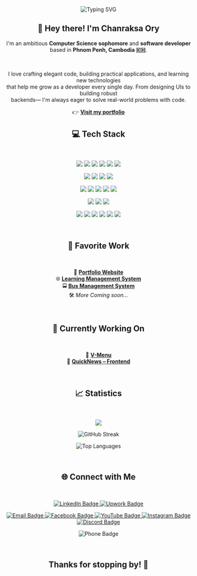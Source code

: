   <p align="center">
    <img src="https://readme-typing-svg.herokuapp.com?font=Fira+Code&size=24&pause=1000&color=F7F7F7&center=true&vCenter=true&width=435&lines=Hello!+I'm+Raksa.;Welcome+to+my+GitHub+profile." alt="Typing SVG" />
  </p>
  
  <h2 align="center">👋 Hey there! I'm <strong>Chanraksa Ory</strong></h2>
  
  <p align="center">
    I'm an ambitious <strong>Computer Science sophomore</strong> and <strong>software developer</strong><br/>
    based in <strong>Phnom Penh, Cambodia 🇰🇭</strong>.
  </p>
  
  <br/>
  
  <p align="center">
    I love crafting elegant code, building practical applications, and learning new technologies <br/>
    that help me grow as a developer every single day. From designing UIs to building robust <br/> backends—
    I'm always eager to solve real-world problems with code.
  </p>
  
  <p align="center">
    👉 <a href="https://raksa.netlify.app" target="_blank"><strong>Visit my portfolio</strong></a>
  </p>
  
  
  <h2 align="center">💻 Tech Stack</h2>
  
  <br/>
  
  <p align="center">
    <img src="https://img.shields.io/badge/java-%23ED8B00.svg?style=for-the-badge&logo=openjdk&logoColor=white"/>
    <img src="https://img.shields.io/badge/c-%2300599C.svg?style=for-the-badge&logo=c&logoColor=white"/> 
    <img src="https://img.shields.io/badge/c++-%2300599C.svg?style=for-the-badge&logo=c%2B%2B&logoColor=white"/>
    <img src="https://img.shields.io/badge/python-%233776AB.svg?style=for-the-badge&logo=python&logoColor=white"/> 
    <img src="https://img.shields.io/badge/javascript-%23323330.svg?style=for-the-badge&logo=javascript&logoColor=%23F7DF1E"/>
    <img src="https://img.shields.io/badge/typescript-%23007ACC.svg?style=for-the-badge&logo=typescript&logoColor=white"/>
  </p>
  
  <p align="center">
    <img src="https://img.shields.io/badge/html5-%23E34F26.svg?style=for-the-badge&logo=html5&logoColor=white"/>
    <img src="https://img.shields.io/badge/css3-%231572B6.svg?style=for-the-badge&logo=css3&logoColor=white"/>
    <img src="https://img.shields.io/badge/tailwindcss-%2338B2AC.svg?style=for-the-badge&logo=tailwindcss&logoColor=white"/>
    <img src="https://img.shields.io/badge/bootstrap-%238511FA.svg?style=for-the-badge&logo=bootstrap&logoColor=white"/>
  </p>
  
  <p align="center">
    <img src="https://img.shields.io/badge/next.js-%23000000.svg?style=for-the-badge&logo=next.js&logoColor=white"/>
    <img src="https://img.shields.io/badge/react-%2320232a.svg?style=for-the-badge&logo=react&logoColor=%2361DAFB"/>
    <img src="https://img.shields.io/badge/vue-%234FC08D.svg?style=for-the-badge&logo=vue.js&logoColor=white"/>
    <img src="https://img.shields.io/badge/three.js-%2342b3b8.svg?style=for-the-badge&logo=three.js&logoColor=white"/>
    <img src="https://img.shields.io/badge/javafx-%23FF4F00.svg?style=for-the-badge&logo=java&logoColor=white"/>
  </p>

  
  <p align="center">
    <img src="https://img.shields.io/badge/spring-%236DB33F.svg?style=for-the-badge&logo=spring&logoColor=white"/>
    <img src="https://img.shields.io/badge/node.js-%23339933.svg?style=for-the-badge&logo=node.js&logoColor=white"/>
    <img src="https://img.shields.io/badge/express.js-%23404d59.svg?style=for-the-badge&logo=express&logoColor=%2361DAFB"/>
  </p>
  
  <p align="center">
    <img src="https://img.shields.io/badge/netlify-%23000000.svg?style=for-the-badge&logo=netlify&logoColor=%2300C7B7"/>
    <img src="https://img.shields.io/badge/figma-%23F24E1E.svg?style=for-the-badge&logo=figma&logoColor=white"/>
    <img src="https://img.shields.io/badge/git-%23F05032.svg?style=for-the-badge&logo=git&logoColor=white"/>
    <img src="https://img.shields.io/badge/linux-%23FCC624.svg?style=for-the-badge&logo=linux&logoColor=white"/>
    <img src="https://img.shields.io/badge/sql-%234F5B5B.svg?style=for-the-badge&logo=postgresql&logoColor=white"/>
    <img src="https://img.shields.io/badge/postman-%23FF6C37.svg?style=for-the-badge&logo=postman&logoColor=white"/>
  </p>
  
  <br/>
  
  <h2 align="center">🌟 Favorite Work</h2>
  
  <br/>
  
  <p align="center">
    🎨 <a href="https://github.com/RaksaOC/Portfolio.git"><strong>Portfolio Website</strong></a><br/>
    🌐 <a href="https://github.com/RaksaOC/Learning-Management-System.git"><strong>Learning Management System</strong></a><br/>
    🚍 <a href="https://github.com/RaksaOC/Bus-Management-System.git"><strong>Bus Management System</strong></a><br/>
    🛠️ <em>More Coming soon...</em>
  </p>

  <br/>
  
  <h2 align="center">🚧 Currently Working On</h2>
  
  <br/>

  <p align="center">
    🧩 <a href="https://github.com/RaksaOC/V-Menu.git"><strong>V-Menu</strong></a><br/>
    📰 <a href="https://github.com/HeHcS/QuickNews-Frontend.git"><strong>QuickNews – Frontend</strong></a><br/>
  </p>

  
  <br/>
  
  <h2 align="center">📈 Statistics</h2>
  
  <br/>
  
  <p align="center">
    <a href="https://u8views.com/github/RaksaOC">
      <img src="https://u8views.com/api/v1/github/profiles/123465277/views/day-week-month-total-count.svg">
    </a>
  </p>
  
  <p align="center">
    <img src="https://nirzak-streak-stats.vercel.app/?user=RaksaOC&theme=dark&hide_border=false" alt="GitHub Streak"/>
  </p>
  
  <p align="center">
    <img src="https://github-readme-stats.vercel.app/api/top-langs/?username=RaksaOC&theme=dark&hide_border=false&layout=compact" alt="Top Languages"/>
  </p>
  
  <br/>
  
  <h2 align="center">🌐 Connect with Me</h2>
  
  <br/>
  
  <p align="center">
    <a href="https://www.linkedin.com/in/ory-chanraksa-1702b6263/" target="_blank">
      <img src="https://img.shields.io/badge/LinkedIn-0A66C2?style=for-the-badge&logo=linkedin&logoColor=white" alt="LinkedIn Badge"/>
    </a>
    <a href="https://www.upwork.com/freelancers/~0193c96741cd57f0f1" target="_blank">
      <img src="https://img.shields.io/badge/Upwork-6FDA44?style=for-the-badge&logo=upwork&logoColor=white" alt="Upwork Badge"/>
    </a>
  </p>
  
  <p align="center">
    <a href="mailto:ocraksa@gmail.com" target="_blank">
      <img src="https://img.shields.io/badge/Email-D14836?style=for-the-badge&logo=gmail&logoColor=white" alt="Email Badge"/>
    </a>
    <a href="https://www.facebook.com/ory.chanraksa/" target="_blank">
      <img src="https://img.shields.io/badge/Facebook-1877F2?style=for-the-badge&logo=facebook&logoColor=white" alt="Facebook Badge"/>
    </a>
    <a href="https://www.youtube.com/@raksa7276" target="_blank">
      <img src="https://img.shields.io/badge/YouTube-FF0000?style=for-the-badge&logo=youtube&logoColor=white" alt="YouTube Badge"/>
    </a>
    <a href="https://www.instagram.com/_chan_raksa/" target="_blank">
      <img src="https://img.shields.io/badge/Instagram-E4405F?style=for-the-badge&logo=instagram&logoColor=white" alt="Instagram Badge"/>
    </a>
    <a href="https://discord.com/users/blop6376" target="_blank">
      <img src="https://img.shields.io/badge/Discord-5865F2?style=for-the-badge&logo=discord&logoColor=white" alt="Discord Badge"/>
    </a>
  </p>
  
  <p align="center">
    <img src="https://img.shields.io/badge/Phone-%2B855%2012%20554%20049-blue?style=for-the-badge&logo=phone&logoColor=white" alt="Phone Badge"/>
  </p>
  
  <br/>
  
  <h2 align="center">Thanks for stopping by! 🚀</h2> 
